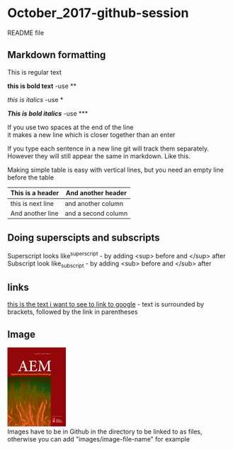 # October_2017-github-session

README file

## Markdown formatting

This is regular text

**this is bold text** -use \** 

*this is italics* -use \*

***This is bold italics*** -use \***

If you use two spaces at the end of the line  
it makes a new line which is closer together than an enter

If you type each sentence in a new line git will track them separately.
However they will still appear the same in markdown.
Like this.

Making simple table is easy with vertical lines, but you need an empty line before the table

This is a header | And another header
--- | ---
this is next line | and another column
And another line | and a second column

## Doing superscipts and subscripts

Superscript looks like<sup>superscript</sup> - by adding \<sup> before and \</sup> after  
Subscript look like<sub>subscript</sub> - by adding \<sub> before and \</sub> after

## links

[this is the text i want to see to link to google](google.com) - text is surrounded by brackets, followed by the link in parentheses

## Image

![image](Github-test-image.gif)  
Images have to be in Github in the directory to be linked to as files, otherwise you can add "images/image-file-name" for example
